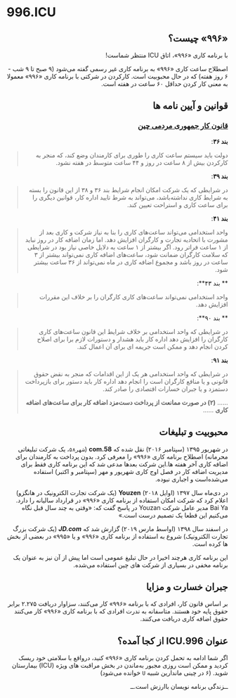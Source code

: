 # 996.ICU

<div dir="rtl">

## «۹۹۶» چیست؟

با برنامه کاری «۹۹۶»، اتاق ICU منتظر شماست!

اصطلاح ساعت کاری «۹۹۶» به برنامه کاری غیر رسمی گفته می‌شود (۹ صبح تا ۹ شب - ۶ روز هفته) که در حال محبوبیت است.
کارکردن در شرکتی با برنامه کاری «۹۹۶» معمولا به معنی کار کردن حداقل ۶۰ ساعت در هفته است.
 
## قوانین و آیین نامه ها

### [قانون کار جمهوری مردمی چین](http://english.gov.cn/archive/laws_regulations/2014/08/23/content_281474983042473.htm)

**بند ۳۶**:  
> دولت باید سیستم ساعت کاری را طوری برای کارمندان وضع کند، که منجر به کارکردن بیش از ۸ ساعت در روز و ۴۴ ساعت متوسط در هفته نشود.

**بند ۳۹**:  
> در شرایطی که یک شرکت امکان انجام شرایط بند ۳۶ و ۳۸ از این قانون را بسته به شرایط کاری نداشته‌باشد، می‌تواند به شرط تایید اداره کار، قوانین دیگری را برای ساعت کاری و استراحت تعیین کند.

**بند ۴۱**:   
> واحد استخدامی می‌تواند ساعت‌های کاری را بنا به نیاز شرکت و کاری بعد از مشورت با اتحادیه تجارت و کارگران افزایش دهد. اما زمان اضافه کار در روز نباید از ۱ ساعت فراتر رود. اگر بیشتر از ۱ ساعت به دلایل خاصی نیاز بود در شرایطی که سلامت کارگران ضمانت شود، ساعت‌های اضافه کاری نمی‌تواند بیشتر از ۳ ساعت در روز باشد و مجموع اضافه کاری در ماه نمی‌تواند از ۳۶ ساعت بیشتر شود.

** بند ۴۳**:  
> واحد استخدامی نمی‌تواند ساعت‌های کاری کارگران را بر خلاف این مقررات افزایش دهد.

** بند ۹۰**:  
> در شرایطی که واحد استخدامی بر خلاف شرایط این قانون ساعت‌های کاری کارگران را افزایش دهد اداره کار باید هشدار و دستورات لازم برا برای اصلاح کردن انجام دهد و ممکن است جریمه ای برای آن اعمال کند.

**بند ۹۱**:
> در شرایطی که واحد استخدامی هر یک از این اقدامات که منجر به نقض حقوق قانونی و یا منافع کارگران است را انجام دهد اداره کار باید دستور برای بازپرداخت دستمزد و یا جبران خسارات اقتصادی را صادر کند.
>   
> ……
> __(۲) در صورت ممانعت از پرداخت دست‌مزد اضافه کار برای ساعت‌های اضافه کاری__
> ……

## محبوبیت و تبلیغات

در شهریور ۱۳۹۵ (سپتامبر ۲۰۱۶) نقل شده که __**58.com**__ (`شهر۵۸‍‍`، یک شرکت تبلیغاتی محرمانه) اصطلاح برنامه کاری «۹۹۶» را معرفی کرد. بدون پرداخت به کارمندان برای اضافه کاری آخر هفته ها.این شرکت بعد‌ها مدعی شد که این برنامه کاری فقط برای مدیریت اضافه کار در فصل اوج کاری شهریور و مهر (سپتامبر و اکتبر) استفاده می‌شده‌است و اجباری نبوده.

در دی‌ماه سال ۱۳۹۷ (اوایل ۲۰۱۸) __**Youzen**__ (یک شرکت تجارت الکترونیک در هانگزو) اعلام کرد که شرکت امکان استفاده از برنامه کاری «۹۹۶» در قرارداد سالیانه را دارد. Bai Ya مدیر عامل شرکت Youzan در پاسخ گفت که: «وقتی به چند سال قبل نگاه می‌کنیم این قطعا یک تصمیم درست است.»

در اسفند سال ۱۳۹۸ (اواسط مارس ۲۰۱۹) گزارش شد که __*JD.com*__ (یک شرکت بزرگ تجارت الکترونیک) شروع به استفاده از برنامه کاری «۹۹۶» و یا «۹۹۵» در بعضی از بخش ها کرده است.

این برنامه کاری هرچند اخیرا در حال تبلیغ عمومی است اما پیش از آن نیز به عنوان یک برنامه مخفی در بسیاری از شرکت های چین استفاده می‌شده.

## جبران خسارت و مزایا

بر اساس قانون کار، افرادی که با برنامه «۹۹۶» کار می‌کنند، سزاوار دریافت ۲.۲۷۵ برابر حقوق پایه خود هستند. متاسفانه به ندرت افرادی که با برنامه کاری «۹۹۶» کار می‌کنند حقوق اضافه کاری دریافت می‌کنند.

## عنوان 996.ICU از کجا آمده؟

اگر شما ادامه به تحمل کردن برنامه کاری «۹۹۶» کنید، درواقع با سلامتی خود ریسک کردید و ممکن است روزی مجبور به‌ماندن در بخش مراقبت های ویژه (ICU) بیمارستان شوید. (۶ در چینی ماندارین شبیه `U`‍ خوانده می‌شود)

ــزندگی برنامه نویسان باارزش است.ــ

</div>
